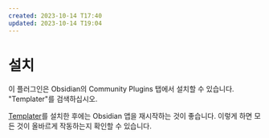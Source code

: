 ```yaml
---
created: 2023-10-14 T17:40
updated: 2023-10-14 T19:04
---
```

# 설치

이 플러그인은 Obsidian의 Community Plugins 탭에서 설치할 수 있습니다. "Templater"를 검색하십시오.

[Templater](https://github.com/SilentVoid13/Templater)를 설치한 후에는 Obsidian 앱을 재시작하는 것이 좋습니다. 이렇게 하면 모든 것이 올바르게 작동하는지 확인할 수 있습니다.